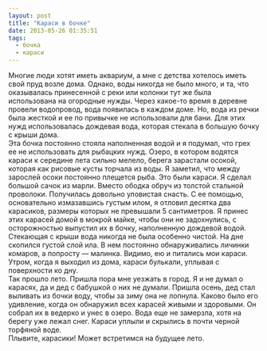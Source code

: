 ```yaml
---
layout: post
title: "Караси в бочке"
date: 2013-05-26 01:35:51
tags:
  - бочка
  - караси
---
```

Многие люди хотят иметь аквариум, а мне с детства хотелось иметь свой
пруд возле дома. Однако, воды никогда не было много, и та, что
оказывалась принесенной с реки или колонки тут же была использована на
огородные нужды. Через какое-то время в деревне провели водопровод, вода
появилась в каждом доме. Но, вода из речки была жесткой и ее по привычке
не использовали для бани. Для этих нужд использовалась дождевая вода,
которая стекала в большую бочку с крыши дома.  
Эта бочка постоянно стояла наполненная водой и я подумал, что грех ее не
использовать для рыбацких нужд. Озеро, в котором водятся караси к
середине лета сильно мелело, берега зарастали осокой, которая как
рисовые кусты торчала из воды. Я заметил, что между зарослей осоки
постоянно плещется рыба. Это были караси. Я сделал большой сачок из
марли. Вместо ободка обруч из толстой стальной проволоки. Получилась
довольно уловистая снасть. С ее помощью, основательно измазавшись густым
илом, я отловил десятка два карасиков, размеры которых не превышали 5
сантиметров. Я принес этих карасей домой в мокрой майке, чтобы они не
задохнулись, с осторожностью выпустил их в бочку, наполненную дождевой
водой.  
Стекающая с крыши вода никогда не была особенно чистой. На дне скопился
густой слой ила. В нем постоянно обнаруживались личинки комаров, а
попросту — малинка. Видимо, ею и питались мои караси.  
Утром, когда я выходил из дома, караси булькали, уплывая с поверхности
ко дну.   
Так прошло лето. Пришла пора мне уезжать в город. Я и не думал о
карасях, да и дед с бабушкой о них не думали. Пришла осень, дед стал
выливать из бочки воду, чтобы за зиму она не лопнула. Каково было его
удивление, когда он обнаружил всех карасей живыми и здоровыми. Он собрал
их в ведерко и унес в озеро. Вода еще не замерзла, хотя на берегу уже
лежал снег. Караси уплыли и скрылись в почти черной торфяной воде.  
Плывите, карасики! Может встретимся на будущее лето.

